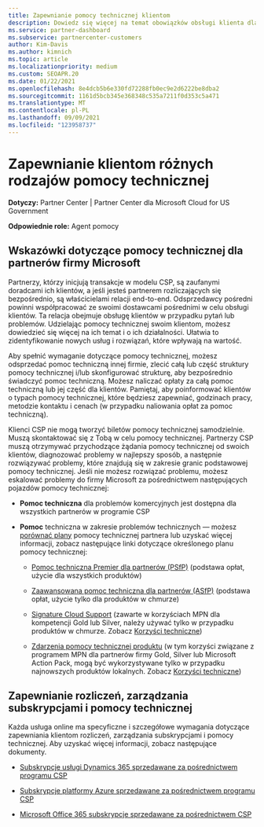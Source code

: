 ```yaml
---
title: Zapewnianie pomocy technicznej klientom
description: Dowiedz się więcej na temat obowiązków obsługi klienta dla partnerów w programie CSP. Obejmuje pomoc techniczną w zakresie rozliczeń, zarządzania subskrypcjami i problemów technicznych.
ms.service: partner-dashboard
ms.subservice: partnercenter-customers
author: Kim-Davis
ms.author: kimnich
ms.topic: article
ms.localizationpriority: medium
ms.custom: SEOAPR.20
ms.date: 01/22/2021
ms.openlocfilehash: 8e4dcb5b6e330fd72288fb0ec9e2d6222be8dba2
ms.sourcegitcommit: 1161d5bcb345e368348c535a7211f0d353c5a471
ms.translationtype: MT
ms.contentlocale: pl-PL
ms.lasthandoff: 09/09/2021
ms.locfileid: "123958737"
---
```

# <a name="providing-different-types-of-support-to-your-customers"></a>Zapewnianie klientom różnych rodzajów pomocy technicznej

**Dotyczy:** Partner Center | Partner Center dla Microsoft Cloud for US Government

**Odpowiednie role:** Agent pomocy

## <a name="microsoft-partner-support-guidance"></a>Wskazówki dotyczące pomocy technicznej dla partnerów firmy Microsoft

Partnerzy, którzy inicjują transakcje w modelu CSP, są zaufanymi doradcami ich klientów, a jeśli jesteś partnerem rozliczających się bezpośrednio, są właścicielami relacji end-to-end. Odsprzedawcy pośredni powinni współpracować ze swoimi dostawcami pośrednimi w celu obsługi klientów. Ta relacja obejmuje obsługę klientów w przypadku pytań lub problemów. Udzielając pomocy technicznej swoim klientom, możesz dowiedzieć się więcej na ich temat i o ich działalności. Ułatwia to zidentyfikowanie nowych usług i rozwiązań, które wpływają na wartość.

Aby spełnić wymaganie dotyczące pomocy technicznej, możesz odsprzedać pomoc techniczną innej firmie, zlecić całą lub część struktury pomocy technicznej i/lub skonfigurować strukturę, aby bezpośrednio świadczyć pomoc techniczną. Możesz naliczać opłaty za całą pomoc techniczną lub jej część dla klientów. Pamiętaj, aby poinformować klientów o typach pomocy technicznej, które będziesz zapewniać, godzinach pracy, metodzie kontaktu i cenach (w przypadku naliowania opłat za pomoc techniczną).

Klienci CSP nie mogą tworzyć biletów pomocy technicznej samodzielnie. Muszą skontaktować się z Tobą w celu pomocy technicznej. Partnerzy CSP muszą otrzymywać przychodzące żądania pomocy technicznej od swoich klientów, diagnozować problemy w najlepszy sposób, a następnie rozwiązywać problemy, które znajdują się w zakresie granic podstawowej pomocy technicznej. Jeśli nie możesz rozwiązać problemu, możesz eskalować problemy do firmy Microsoft za pośrednictwem następujących pojazdów pomocy technicznej:

- **Pomoc techniczna** dla problemów komercyjnych jest dostępna dla wszystkich partnerów w programie CSP

- **Pomoc** techniczna w zakresie problemów technicznych — możesz [porównać plany](https://partner.microsoft.com/support/partnersupport) pomocy technicznej partnera lub uzyskać więcej informacji, zobacz następujące linki dotyczące określonego planu pomocy technicznej:

  - [Pomoc techniczna Premier dla partnerów (PSfP)](https://partner.microsoft.com/support/microsoft-services-premier-support) (podstawa opłat, użycie dla wszystkich produktów)

  - [Zaawansowana pomoc techniczna dla partnerów (ASfP)](https://partner.microsoft.com/support/advanced-cloud-support) (podstawa opłat, użycie tylko dla produktów w chmurze)

  - [Signature Cloud Support](manage-your-partner-network-benefits.md) (zawarte w korzyściach MPN dla kompetencji Gold lub Silver, należy używać tylko w przypadku produktów w chmurze. Zobacz [Korzyści techniczne](mpn-benefits-technical-support.md))

  - [Zdarzenia pomocy technicznej produktu](manage-your-partner-network-benefits.md) (w tym korzyści związane z programem MPN dla partnerów firmy Gold, Silver lub Microsoft Action Pack, mogą być wykorzystywane tylko w przypadku najnowszych produktów lokalnych. Zobacz [Korzyści techniczne](mpn-benefits-technical-support.md))

## <a name="providing-billing-subscription-management-and-technical-support"></a>Zapewnianie rozliczeń, zarządzania subskrypcjami i pomocy technicznej 

Każda usługa online ma specyficzne i szczegółowe wymagania dotyczące zapewniania klientom rozliczeń, zarządzania subskrypcjami i pomocy technicznej. Aby uzyskać więcej informacji, zobacz następujące dokumenty.

- [Subskrypcje usługi Dynamics 365 sprzedawane za pośrednictwem programu CSP](https://www.microsoftpartnercommunity.com/t5/CSP/Microsoft-Partner-Support-Guidance/m-p/5262#M30)

- [Subskrypcje platformy Azure sprzedawane za pośrednictwem programu CSP](https://www.microsoftpartnercommunity.com/t5/CSP/Microsoft-Partner-Support-Guidance/m-p/5263#M31)

- [Microsoft Office 365 subskrypcje sprzedawane za pośrednictwem CSP](https://www.microsoftpartnercommunity.com/t5/CSP/Microsoft-Partner-Support-Guidance/m-p/5264#M32)
